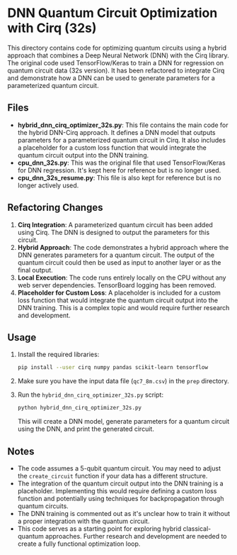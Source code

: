 # DNN Quantum Circuit Optimization with Cirq (32s)

This directory contains code for optimizing quantum circuits using a hybrid approach that combines a Deep Neural Network (DNN) with the Cirq library. The original code used TensorFlow/Keras to train a DNN for regression on quantum circuit data (32s version). It has been refactored to integrate Cirq and demonstrate how a DNN can be used to generate parameters for a parameterized quantum circuit.

## Files

-   **hybrid_dnn_cirq_optimizer_32s.py**: This file contains the main code for the hybrid DNN-Cirq approach. It defines a DNN model that outputs parameters for a parameterized quantum circuit in Cirq. It also includes a placeholder for a custom loss function that would integrate the quantum circuit output into the DNN training.
-   **cpu_dnn_32s.py**: This was the original file that used TensorFlow/Keras for DNN regression. It's kept here for reference but is no longer used.
-   **cpu_dnn_32s_resume.py**: This file is also kept for reference but is no longer actively used.

## Refactoring Changes

1. **Cirq Integration**: A parameterized quantum circuit has been added using Cirq. The DNN is designed to output the parameters for this circuit.
2. **Hybrid Approach**: The code demonstrates a hybrid approach where the DNN generates parameters for a quantum circuit. The output of the quantum circuit could then be used as input to another layer or as the final output.
3. **Local Execution**: The code runs entirely locally on the CPU without any web server dependencies. TensorBoard logging has been removed.
4. **Placeholder for Custom Loss**: A placeholder is included for a custom loss function that would integrate the quantum circuit output into the DNN training. This is a complex topic and would require further research and development.

## Usage

1. Install the required libraries:

    ```bash
    pip install --user cirq numpy pandas scikit-learn tensorflow
    ```

2. Make sure you have the input data file (`qc7_8m.csv`) in the `prep` directory.
3. Run the `hybrid_dnn_cirq_optimizer_32s.py` script:

    ```bash
    python hybrid_dnn_cirq_optimizer_32s.py
    ```

    This will create a DNN model, generate parameters for a quantum circuit using the DNN, and print the generated circuit.

## Notes

-   The code assumes a 5-qubit quantum circuit. You may need to adjust the `create_circuit` function if your data has a different structure.
-   The integration of the quantum circuit output into the DNN training is a placeholder. Implementing this would require defining a custom loss function and potentially using techniques for backpropagation through quantum circuits.
-   The DNN training is commented out as it's unclear how to train it without a proper integration with the quantum circuit.
-   This code serves as a starting point for exploring hybrid classical-quantum approaches. Further research and development are needed to create a fully functional optimization loop.
